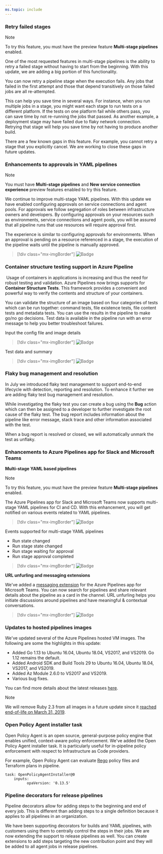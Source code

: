 ```yaml
---
ms.topic: include
---
```


### Retry failed stages

> [!NOTE]
> To try this feature, you must have the preview feature **Multi-stage pipelines** enabled.

One of the most requested features in multi-stage pipelines is the ability to retry a failed stage without having to start from the beginning. With this update, we are adding a big portion of this functionality.

You can now retry a pipeline stage when the execution fails. Any jobs that failed in the first attempt and those that depend transitively on those failed jobs are all re-attempted.

This can help you save time in several ways. For instance, when you run multiple jobs in a stage, you might want each stage to run tests on a different platform. If the tests on one platform fail while others pass, you can save time by not re-running the jobs that passed. As another example, a deployment stage may have failed due to flaky network connection. Retrying that stage will help you save time by not having to produce another build.

There are a few known gaps in this feature. For example, you cannot retry a stage that you explicitly cancel. We are working to close these gaps in future updates.

### Enhancements to approvals in YAML pipelines

> [!NOTE] 
> You must have **Multi-stage pipelines** and **New service connection experience** preview features enabled to try this feature.

We continue to improve multi-stage YAML pipelines. With this update we have enabled configuring approvals on service connections and agent pools.
For approvals we follow segregation of roles between infrastructure owners and developers. By configuring approvals on your resources such as environments, service connections and agent pools, you will be assured that all pipeline runs that use resources will require approval first. 

The experience is similar to configuring approvals for environments. When an approval is pending on a resource referenced in a stage, the execution of the pipeline waits until the pipeline is manually approved.

> [!div class="mx-imgBorder"]
> ![Badge](../../media/158_06.png)

### Container structure testing support in Azure Pipeline
​
Usage of containers in applications is increasing and thus the need for robust testing and validation. Azure Pipelines now brings supports for **Container Structure Tests**. This framework provides a convenient and powerful way to verify the contents and structure of your containers. 

You can validate the structure of an image based on four categories of tests which can be run together: command tests, file existence tests, file content tests and metadata tests. You can use the results in the pipeline to make go/no go decisions. Test data is available in the pipeline run with an error message to help you better troubleshoot failures. 

Input the config file and image details

> [!div class="mx-imgBorder"]
> ![Badge](../../media/158_01.png)

Test data and summary 

> [!div class="mx-imgBorder"]
> ![Badge](../../media/158_02.png)

### Flaky bug management and resolution

In July we introduced flaky test management to support end-to-end lifecycle with detection, reporting and resolution. To enhance it further we are adding flaky test bug management and resolution. 

While investigating the flaky test you can create a bug using the **Bug** action which can then be assigned to a developer to further investigate the root cause of the flaky test. The bug report includes information about the pipeline like error message, stack trace and other information associated with the test.

When a bug report is resolved or closed, we will automatically unmark the test as unflaky. 

### Enhancements to Azure Pipelines app for Slack and Microsoft Teams

**Multi-stage YAML based pipelines**

> [!NOTE]
> To try this feature, you must have the preview feature **Multi-stage pipelines** enabled.

The Azure Pipelines app for Slack and Microsoft Teams now supports multi-stage YAML pipelines for CI and CD. With this enhancement, you will get notified on various events related to YAML pipelines. 

> [!div class="mx-imgBorder"]
> ![Badge](../../media/158_12.png)

Events supported for multi-stage YAML pipelines
* Run state changed
* Run stage state changed
* Run stage waiting for approval
* Run stage approval completed

> [!div class="mx-imgBorder"]
> ![Badge](../../media/158_07.png)

**URL unfurling and messaging extensions**

We've added a [messaging extension](https://docs.microsoft.com/microsoftteams/platform/concepts/messaging-extensions/messaging-extensions-overview) for the Azure Pipelines app for Microsoft Teams. You can now search for pipelines and share relevant details about the pipeline as a card in the channel. URL unfurling helps you initiate discussions around pipelines and have meaningful & contextual conversations.

> [!div class="mx-imgBorder"]
> ![Badge](../../media/158_08.png)

### Updates to hosted pipelines images

We've updated several of the Azure Pipelines hosted VM images. The following are some the highlights in this update:
* Added Go 1.13 to Ubuntu 16.04, Ubuntu 18.04, VS2017, and VS2019. Go 1.12 remains the default.
* Added Android SDK and Build Tools 29 to Ubuntu 16.04, Ubuntu 18.04, VS2017, and VS2019.
* Added Az Module 2.6.0 to VS2017 and VS2019.
* Various bug fixes.

You can find more details about the latest releases [here](https://github.com/microsoft/azure-pipelines-image-generation/releases).

> [!Note] 
> We will remove Ruby 2.3 from all images in a future update since it [reached end-of-life on March 31, 2019](https://www.ruby-lang.org/en/news/2019/03/31/support-of-ruby-2-3-has-ended/).

### Open Policy Agent installer task

Open Policy Agent is an open source, general-purpose policy engine that enables unified, context-aware policy enforcement. We've added the Open Policy Agent installer task. It is particularly useful for in-pipeline policy enforcement with respect to Infrastructure as Code providers.

For example, Open Policy Agent can evaluate [Rego](https://www.openpolicyagent.org/docs/latest/policy-language/) policy files and Terraform plans in pipeline. 

```
task: OpenPolicyAgentInstaller@0
    inputs:
          opaVersion: '0.13.5'
```

### Pipeline decorators for release pipelines

Pipeline decorators allow for adding steps to the beginning and end of every job. This is different than adding steps to a single definition because it applies to all pipelines in an organization.

We have been supporting decorators for builds and YAML pipelines, with customers using them to centrally control the steps in their jobs. We are now extending the support to release pipelines as well. You can create extensions to add steps targeting the new contribution point and they will be added to all agent jobs in release pipelines.
